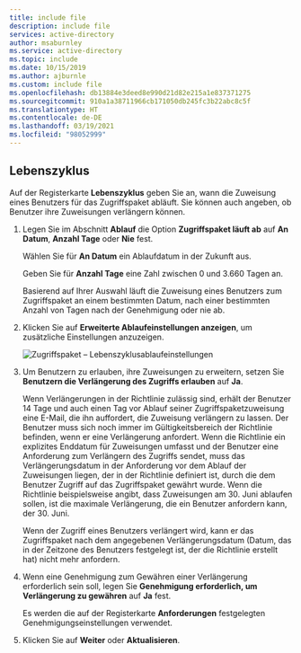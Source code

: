 ```yaml
---
title: include file
description: include file
services: active-directory
author: msaburnley
ms.service: active-directory
ms.topic: include
ms.date: 10/15/2019
ms.author: ajburnle
ms.custom: include file
ms.openlocfilehash: db13884e3deed8e990d21d82e215a1e837371275
ms.sourcegitcommit: 910a1a38711966cb171050db245fc3b22abc8c5f
ms.translationtype: HT
ms.contentlocale: de-DE
ms.lasthandoff: 03/19/2021
ms.locfileid: "98052999"
---
```

## <a name="lifecycle"></a>Lebenszyklus

Auf der Registerkarte **Lebenszyklus** geben Sie an, wann die Zuweisung eines Benutzers für das Zugriffspaket abläuft. Sie können auch angeben, ob Benutzer ihre Zuweisungen verlängern können.

1. Legen Sie im Abschnitt **Ablauf** die Option **Zugriffspaket läuft ab** auf **An Datum**, **Anzahl Tage** oder **Nie** fest.

    Wählen Sie für **An Datum** ein Ablaufdatum in der Zukunft aus.

    Geben Sie für **Anzahl Tage** eine Zahl zwischen 0 und 3.660 Tagen an.

    Basierend auf Ihrer Auswahl läuft die Zuweisung eines Benutzers zum Zugriffspaket an einem bestimmten Datum, nach einer bestimmten Anzahl von Tagen nach der Genehmigung oder nie ab.

1. Klicken Sie auf **Erweiterte Ablaufeinstellungen anzeigen**, um zusätzliche Einstellungen anzuzeigen.

    ![Zugriffspaket – Lebenszyklusablaufeinstellungen](./media/active-directory-entitlement-management-lifecycle-policy/expiration.png)

1. Um Benutzern zu erlauben, ihre Zuweisungen zu erweitern, setzen Sie **Benutzern die Verlängerung des Zugriffs erlauben** auf **Ja**.

    Wenn Verlängerungen in der Richtlinie zulässig sind, erhält der Benutzer 14 Tage und auch einen Tag vor Ablauf seiner Zugriffspaketzuweisung eine E-Mail, die ihn auffordert, die Zuweisung verlängern zu lassen. Der Benutzer muss sich noch immer im Gültigkeitsbereich der Richtlinie befinden, wenn er eine Verlängerung anfordert. Wenn die Richtlinie ein explizites Enddatum für Zuweisungen umfasst und der Benutzer eine Anforderung zum Verlängern des Zugriffs sendet, muss das Verlängerungsdatum in der Anforderung vor dem Ablauf der Zuweisungen liegen, der in der Richtlinie definiert ist, durch die dem Benutzer Zugriff auf das Zugriffspaket gewährt wurde. Wenn die Richtlinie beispielsweise angibt, dass Zuweisungen am 30. Juni ablaufen sollen, ist die maximale Verlängerung, die ein Benutzer anfordern kann, der 30. Juni.

    Wenn der Zugriff eines Benutzers verlängert wird, kann er das Zugriffspaket nach dem angegebenen Verlängerungsdatum (Datum, das in der Zeitzone des Benutzers festgelegt ist, der die Richtlinie erstellt hat) nicht mehr anfordern.

1. Wenn eine Genehmigung zum Gewähren einer Verlängerung erforderlich sein soll, legen Sie **Genehmigung erforderlich, um Verlängerung zu gewähren** auf **Ja** fest.

    Es werden die auf der Registerkarte **Anforderungen** festgelegten Genehmigungseinstellungen verwendet.

1. Klicken Sie auf **Weiter** oder **Aktualisieren**.
